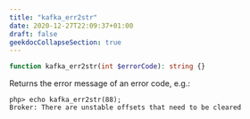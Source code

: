 ```yaml
---
title: "kafka_err2str"
date: 2020-12-27T22:09:37+01:00
draft: false
geekdocCollapseSection: true
---
```

```php
function kafka_err2str(int $errorCode): string {}
```
Returns the error message of an error code, e.g.:
```shell
php> echo kafka_err2str(88);
Broker: There are unstable offsets that need to be cleared
```
